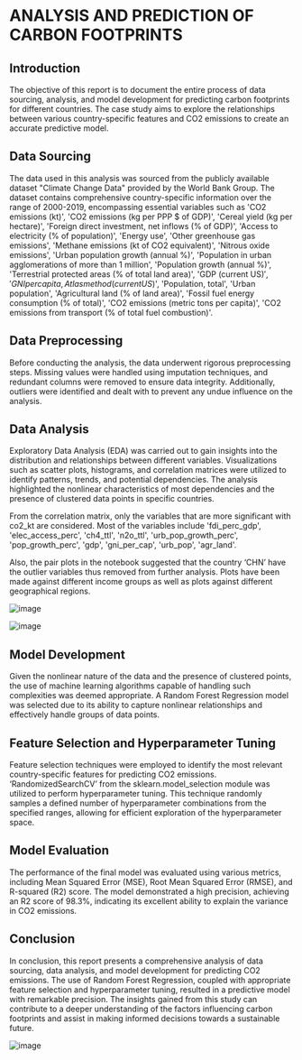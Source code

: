# ANALYSIS AND PREDICTION OF CARBON FOOTPRINTS 

## Introduction
The objective of this report is to document the entire process of data sourcing, analysis, and model development for predicting carbon footprints for different countries. The case study aims to explore the relationships between various country-specific features and CO2 emissions to create an accurate predictive model.

## Data Sourcing
The data used in this analysis was sourced from the publicly available dataset "Climate Change Data" provided by the World Bank Group. The dataset contains comprehensive country-specific information over the range of 2000-2019, encompassing essential variables such as 'CO2 emissions (kt)', 'CO2 emissions (kg per PPP $ of GDP)', 'Cereal yield (kg per hectare)', 'Foreign direct investment, net inflows (% of GDP)', 'Access to electricity (% of population)', 'Energy use', 'Other greenhouse gas emissions', 'Methane emissions (kt of CO2 equivalent)', 'Nitrous oxide emissions', 'Urban population growth (annual %)', 'Population in urban agglomerations of more than 1 million', 'Population growth (annual %)', 'Terrestrial protected areas (% of total land area)', 'GDP (current US$)', 'GNI per capita, Atlas method (current US$)', 'Population, total', 'Urban population', 'Agricultural land (% of land area)', 'Fossil fuel energy consumption (% of total)', 'CO2 emissions (metric tons per capita)', 'CO2 emissions from transport (% of total fuel combustion)'.

## Data Preprocessing
Before conducting the analysis, the data underwent rigorous preprocessing steps. Missing values were handled using imputation techniques, and redundant columns were removed to ensure data integrity. Additionally, outliers were identified and dealt with to prevent any undue influence on the analysis.

## Data Analysis
Exploratory Data Analysis (EDA) was carried out to gain insights into the distribution and relationships between different variables. Visualizations such as scatter plots, histograms, and correlation matrices were utilized to identify patterns, trends, and potential dependencies. The analysis highlighted the nonlinear characteristics of most dependencies and the presence of clustered data points in specific countries.

From the correlation matrix, only the variables that are more significant with co2_kt are considered. Most of the variables include 'fdi_perc_gdp', 'elec_access_perc', 'ch4_ttl', 'n2o_ttl', 'urb_pop_growth_perc', 'pop_growth_perc', 'gdp', 'gni_per_cap', 'urb_pop', 'agr_land'.

Also, the pair plots in the notebook suggested that the country ‘CHN’ have the outlier variables thus removed from further analysis. Plots have been made against different income groups as well as plots against different geographical regions.

![image](https://github.com/mounicauddagiri/Carbon_footprints/assets/27152495/b1dc0c6e-7917-40d1-9016-60a49a3f33f4)

![image](https://github.com/mounicauddagiri/Carbon_footprints/assets/27152495/d8b66fb8-c2fd-42a7-9b5e-b4826ba53f70)

## Model Development
Given the nonlinear nature of the data and the presence of clustered points, the use of machine learning algorithms capable of handling such complexities was deemed appropriate. A Random Forest Regression model was selected due to its ability to capture nonlinear relationships and effectively handle groups of data points.

## Feature Selection and Hyperparameter Tuning
Feature selection techniques were employed to identify the most relevant country-specific features for predicting CO2 emissions. ‘RandomizedSearchCV’ from the sklearn.model_selection module was utilized to perform hyperparameter tuning. This technique randomly samples a defined number of hyperparameter combinations from the specified ranges, allowing for efficient exploration of the hyperparameter space.

## Model Evaluation
The performance of the final model was evaluated using various metrics, including Mean Squared Error (MSE), Root Mean Squared Error (RMSE), and R-squared (R2) score. The model demonstrated a high precision, achieving an R2 score of 98.3%, indicating its excellent ability to explain the variance in CO2 emissions.

## Conclusion
In conclusion, this report presents a comprehensive analysis of data sourcing, data analysis, and model development for predicting CO2 emissions. The use of Random Forest Regression, coupled with appropriate feature selection and hyperparameter tuning, resulted in a predictive model with remarkable precision. The insights gained from this study can contribute to a deeper understanding of the factors influencing carbon footprints and assist in making informed decisions towards a sustainable future.

![image](https://github.com/mounicauddagiri/Carbon_footprints/assets/27152495/d8dc172c-9e0e-4986-8eb3-01d8227dfa98)
